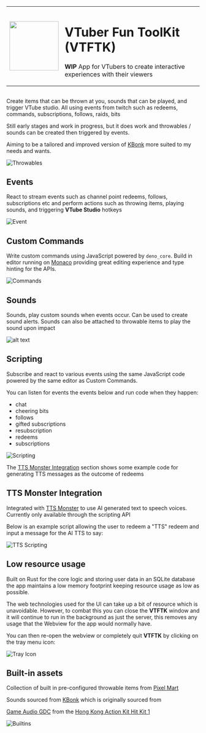 <table>
<tr>
<td><img src="./app-icon.png" width="128px" height="auto" > 
</td>
<td>
<h1>VTuber Fun ToolKit (VTFTK)</h1>
<p><b>WIP</b> App for VTubers to create interactive experiences with their viewers
</p>
</td>
</tr>
</table>

## 

Create items that can be thrown at you, sounds that can be played, and trigger VTube studio. All using events from twitch such as redeems, commands, subscriptions, follows, raids, bits

Still early stages and work in progress, but it does work and throwables / sounds can be created then triggered by events.

Aiming to be a tailored and improved version of [KBonk](https://github.com/typeou/karasubonk) more suited to my needs and wants.

![Throwables](./docs/throwables.png)

## Events

React to stream events such as channel point redeems, follows, subscriptions etc and perform actions such as throwing items, playing sounds, and triggering **VTube Studio** hotkeys

![Event](./docs/event.png)

## Custom Commands

Write custom commands using JavaScript powered by `deno_core`.  Build in editor running on [Monaco](https://microsoft.github.io/monaco-editor/) providing great editing experience and type hinting for the APIs.

![Commands](./docs/commands.png)

## Sounds 

Sounds, play custom sounds when events occur. Can be used to create sound alerts. Sounds can also be attached to throwable items to
play the sound upon impact

![alt text](./docs/sounds.png)

## Scripting 

Subscribe and react to various events using the same JavaScript code powered by the same editor as Custom Commands.

You can listen for events the events below and run code when they happen:

- chat
- cheering bits
- follows
- gifted subscriptions
- resubscription
- redeems
- subscriptions

![Scripting](./docs/scripting.png)

The [TTS Monster Integration](#tts-monster-integration) section shows some example code for generating TTS messages as the outcome of redeems

## TTS Monster Integration

Integrated with [TTS Monster](https://tts.monster/) to use AI generated text to speech voices. Currently only available through the scripting API

Below is an example script allowing the user to redeem a "TTS" redeem and input a message for the AI TTS to say:

![TTS Scripting](./docs/tts-scripting.png)

## Low resource usage

Built on Rust for the core logic and storing user data in an SQLite database the app maintains a low memory footprint keeping resource usage as low as possible.

The web technologies used for the UI can take up a bit of resource which is unavoidable. However, to combat this you can close the **VTFTK** window and it will continue to run in the background as just the server, this removes any usage that the Webview for the app
would normally have.

You can then re-open the webview or completely quit **VTFTK** by clicking on the tray menu icon:

![Tray Icon](./docs/tray-icon.png)


## Built-in assets

Collection of built in pre-configured throwable items from [Pixel Mart](https://ghostpixxells.itch.io/pixel-mart)

Sounds sourced from [KBonk](https://github.com/typeou/karasubonk) which is originally sourced from 

[Game Audio GDC](https://sonniss.com/gameaudiogdc) from the [Hong Kong Action Kit Hit Kit 1](http://www.sonniss.com/sound-effects/hong-kong-action-kit-hit-kit-1/)


![Builtins](./docs/builtins.png)